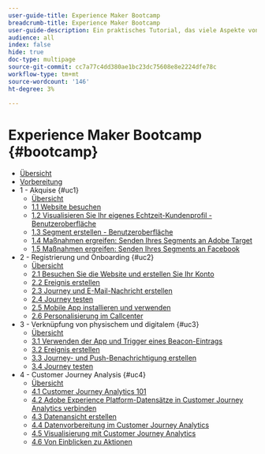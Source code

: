 ```yaml
---
user-guide-title: Experience Maker Bootcamp
breadcrumb-title: Experience Maker Bootcamp
user-guide-description: Ein praktisches Tutorial, das viele Aspekte von Adobe Experience Platform abdeckt.
audience: all
index: false
hide: true
doc-type: multipage
source-git-commit: cc7a77c4dd380ae1bc23dc75608e8e2224dfe78c
workflow-type: tm+mt
source-wordcount: '146'
ht-degree: 3%

---
```



# Experience Maker Bootcamp {#bootcamp}

+ [Übersicht](/help/bootcamp/overview.md)
+ [Vorbereitung](/help/bootcamp/prework.md)
+ 1 - Akquise {#uc1}
   + [Übersicht](/help/bootcamp/uc/uc1/uc1.md)
   + [1.1 Website besuchen](/help/bootcamp/uc/uc1/ex1.md)
   + [1.2 Visualisieren Sie Ihr eigenes Echtzeit-Kundenprofil - Benutzeroberfläche](/help/bootcamp/uc/uc1/ex2.md)
   + [1.3 Segment erstellen - Benutzeroberfläche](/help/bootcamp/uc/uc1/ex3.md)
   + [1.4 Maßnahmen ergreifen: Senden Ihres Segments an Adobe Target](/help/bootcamp/uc/uc1/ex4.md)
   + [1.5 Maßnahmen ergreifen: Senden Ihres Segments an Facebook](/help/bootcamp/uc/uc1/ex5.md)
+ 2 - Registrierung und Onboarding {#uc2}
   + [Übersicht](/help/bootcamp/uc/uc2/uc2.md)
   + [2.1 Besuchen Sie die Website und erstellen Sie Ihr Konto](/help/bootcamp/uc/uc2/ex1.md)
   + [2.2 Ereignis erstellen](/help/bootcamp/uc/uc2/ex2.md)
   + [2.3 Journey und E-Mail-Nachricht erstellen](/help/bootcamp/uc/uc2/ex3.md)
   + [2.4 Journey testen](/help/bootcamp/uc/uc2/ex4.md)
   + [2.5 Mobile App installieren und verwenden](/help/bootcamp/uc/uc2/ex5.md)
   + [2.6 Personalisierung im Callcenter](/help/bootcamp/uc/uc2/ex6.md)
+ 3 - Verknüpfung von physischem und digitalem {#uc3}
   + [Übersicht](/help/bootcamp/uc/uc3/uc3.md)
   + [3.1 Verwenden der App und Trigger eines Beacon-Eintrags](/help/bootcamp/uc/uc3/ex1.md)
   + [3.2 Ereignis erstellen](/help/bootcamp/uc/uc3/ex2.md)
   + [3.3 Journey- und Push-Benachrichtigung erstellen](/help/bootcamp/uc/uc3/ex3.md)
   + [3.4 Journey testen](/help/bootcamp/uc/uc3/ex4.md)
+ 4 - Customer Journey Analysis {#uc4}
   + [Übersicht](/help/bootcamp/uc/uc4/uc4.md)
   + [4.1 Customer Journey Analytics 101](/help/bootcamp/uc/uc4/ex1.md)
   + [4.2 Adobe Experience Platform-Datensätze in Customer Journey Analytics verbinden](/help/bootcamp/uc/uc4/ex2.md)
   + [4.3 Datenansicht erstellen](/help/bootcamp/uc/uc4/ex3.md)
   + [4.4 Datenvorbereitung im Customer Journey Analytics](/help/bootcamp/uc/uc4/ex4.md)
   + [4.5 Visualisierung mit Customer Journey Analytics](/help/bootcamp/uc/uc4/ex5.md)
   + [4.6 Von Einblicken zu Aktionen](/help/bootcamp/uc/uc4/ex6.md)